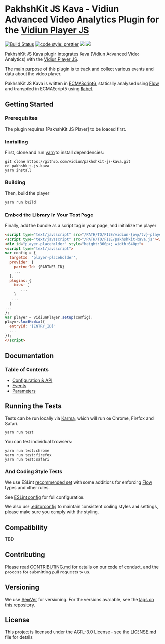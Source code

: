 # PakhshKit JS Kava - Vidiun Advanced Video Analytics Plugin for the [Vidiun Player JS]

[![Build Status](https://travis-ci.org/vidiun/pakhshkit-js-kava.svg?branch=master)](https://travis-ci.org/vidiun/pakhshkit-js-kava)
[![code style: prettier](https://img.shields.io/badge/code_style-prettier-ff69b4.svg?style=flat-square)](https://github.com/prettier/prettier)
[![](https://img.shields.io/npm/v/@pakhshkit-js/pakhshkit-js-kava/latest.svg)](https://www.npmjs.com/package/@pakhshkit-js/pakhshkit-js-kava)
[![](https://img.shields.io/npm/v/@pakhshkit-js/pakhshkit-js-kava/canary.svg)](https://www.npmjs.com/package/@pakhshkit-js/pakhshkit-js-kava/v/canary)

PakhshKit JS Kava plugin integrates Kava (Vidiun Advanced Video Analytics) with the [Vidiun Player JS].

The main purpose of this plugin is to track and collect various events and data about the video player.

PakhshKit JS Kava is written in [ECMAScript6], statically analysed using [Flow] and transpiled in ECMAScript5 using [Babel].

[flow]: https://flow.org/
[ecmascript6]: https://github.com/ericdouglas/ES6-Learning#articles--tutorials
[babel]: https://babeljs.io

## Getting Started

### Prerequisites

The plugin requires [PakhshKit JS Player] to be loaded first.

[vidiun player js]: https://github.com/vidiun/vidiun-player-js

### Installing

First, clone and run [yarn] to install dependencies:

[yarn]: https://yarnpkg.com/lang/en/

```
git clone https://github.com/vidiun/pakhshkit-js-kava.git
cd pakhshkit-js-kava
yarn install
```

### Building

Then, build the player

```javascript
yarn run build
```

### Embed the Library In Your Test Page

Finally, add the bundle as a script tag in your page, and initialize the player

```html
<script type="text/javascript" src="/PATH/TO/FILE/vidiun-{ovp/tv}-player.js"></script>
<script type="text/javascript" src="/PATH/TO/FILE/pakhshkit-kava.js"></script>
<div id="player-placeholder" style="height:360px; width:640px">
<script type="text/javascript">
var config = {
  targetId: 'player-placeholder',
  provider: {
    partnerId: {PARTNER_ID}
    ...
  },
  plugins: {
    kava: {
       ...
    }
   ...
  }
...
};
var player = VidiunPlayer.setup(config);
player.loadMedia({
  entryId: '{ENTRY_ID}'
  ...
});
</script>
```

## Documentation

### Table of Contents

- [Configuration & API](docs/configuration-api.md)
- [Events](./docs/kava-events.md)
- [Parameters](./docs/kava-parameters.md)

## Running the Tests

Tests can be run locally via [Karma], which will run on Chrome, Firefox and Safari.

[karma]: https://karma-runner.github.io/1.0/index.html

```
yarn run test
```

You can test individual browsers:

```
yarn run test:chrome
yarn run test:firefox
yarn run test:safari
```

### And Coding Style Tests

We use ESLint [recommended set](http://eslint.org/docs/rules/) with some additions for enforcing [Flow] types and other rules.

See [ESLint config](.eslintrc.json) for full configuration.

We also use [.editorconfig](.editorconfig) to maintain consistent coding styles and settings, please make sure you comply with the styling.

## Compatibility

TBD

## Contributing

Please read [CONTRIBUTING.md](https://gist.github.com/PurpleBooth/b24679402957c63ec426) for details on our code of conduct, and the process for submitting pull requests to us.

## Versioning

We use [SemVer](http://semver.org/) for versioning. For the versions available, see the [tags on this repository](https://github.com/vidiun/pakhshkit-js-vanalytics/tags).

## License

This project is licensed under the AGPL-3.0 License - see the [LICENSE.md](LICENSE.md) file for details
